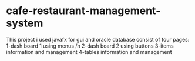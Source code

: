 # cafe-restaurant-management-system
This project i used javafx for gui and oracle database
consist of four pages:
1-dash board 1 using menus /n
2-dash board 2 using buttons
3-items information and management
4-tables information and management
